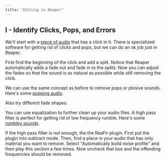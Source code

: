 ```yaml
---
title: "Editing in Reaper"
---
```


## I - Identify Clicks, Pops, and Errors

We'll start with a [piece of audio](../clicky.wav) that has a click in it. There is specialized software for getting rid of clicks and pops, but we can do an ok job just in Reaper.

First find the beginning of the click and add a split. Notice that Reaper automatically adds a fade out and fade in to the splits. Now you can adjust the fades so that the sound is as natural as possible while still removing the click.

We can use the same concept as before to remove pops or plosive sounds. Here's some [popping audio](../pops.wav).

Also try different fade shapes.

You can use equalization to further clean up your audio files. A high pass filter is perfect for getting rid of low frequency rumble. Here's some [rumbley sounds](../low-freq-hum.wav).

If the high pass filter is not enough, the the ReaFir plugin. First put the plugin into subtract mode. Then, find a place in your audio that has only material you want to remove. Select "Automatically build noise profile" and then play this section a few times. Now uncheck that box and the offending frequencies should be removed.
